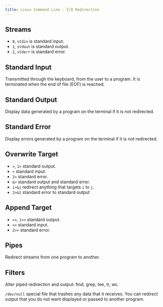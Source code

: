 ```yaml
---
title: Linux Command Line - I/O Redirection
---
```


## Streams

- `0`, `stdin` is standard input.
- `1`, `stdout` is standard output.
- `2`, `stderr` is standard error.

## Standard Input

Transmitted through the keyboard, from the user to a program. It is terminated
when the end of file (EOF) is reached.

## Standard Output

Display data generated by a program on the terminal if it is not redirected.

## Standard Error

Display errors generated by a program on the terminal if it is not redirected.

## Overwrite Target

- `>`, `1>` standard output.
- `<` standard input.
- `2>` standard error.
- `&>` standard output and standard error.
- `i>&j` redirect anything that targets `i` to `j`.
- `2>&1` standard error to standard output

## Append Target

- `>>`, `1>>` standard output.
- `<<` standard input.
- `2>>` standard error.

## Pipes

Redirect streams from one program to another.

## Filters

Alter piped redirection and output: find, grep, tee, tr, wc.

`/dev/null` special file that trashes any data that it receives. You can 
redirect output that you do not want displayed or passed to another program.